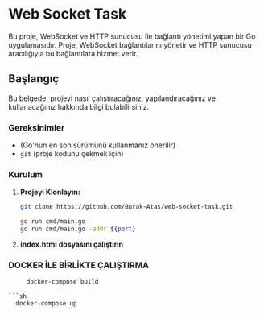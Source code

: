 # Web Socket Task

Bu proje, WebSocket ve HTTP sunucusu ile bağlantı yönetimi yapan bir Go uygulamasıdır. Proje, WebSocket bağlantılarını yönetir ve HTTP sunucusu aracılığıyla bu bağlantılara hizmet verir.

## Başlangıç

Bu belgede, projeyi nasıl çalıştıracağınız, yapılandıracağınız ve kullanacağınız hakkında bilgi bulabilirsiniz.

### Gereksinimler

- (Go'nun en son sürümünü kullanmanız önerilir)
- `git` (proje kodunu çekmek için)

### Kurulum

1. **Projeyi Klonlayın:**

   ```sh
   git clone https://github.com/Burak-Atas/web-socket-task.git
   ```

   ```sh
   go run cmd/main.go
   go run cmd/main.go -addr ${port}
   
   ```
2. **index.html dosyasını çalıştırın**
   
### DOCKER İLE BİRLİKTE ÇALIŞTIRMA
 ```sh
      docker-compose build
   ```
    ```sh
      docker-compose up
   ```